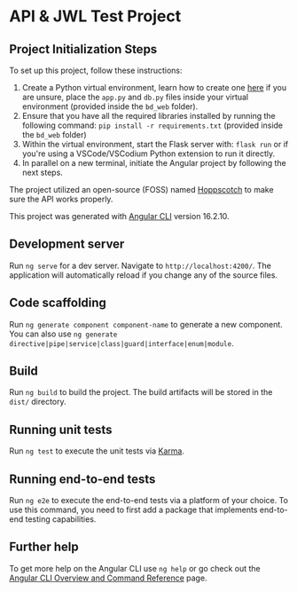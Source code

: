 # API & JWL Test Project

## Project Initialization Steps

To set up this project, follow these instructions:

1. Create a Python virtual environment, learn how to create one [here](https://docs.python.org/3/library/venv.html) if you are unsure, place the `app.py` and `db.py` files inside your virtual environment (provided inside the `bd_web` folder).
2. Ensure that you have all the required libraries installed by running the following command: `pip install -r requirements.txt` (provided inside the `bd_web` folder)
3. Within the virtual environment, start the Flask server with: `flask run` or if you're using a VSCode/VSCodium Python extension to run it directly.
4. In parallel on a new terminal, initiate the Angular project by following the next steps.

The project utilized an open-source (FOSS) named [Hoppscotch](https://hoppscotch.io/) to make sure the API works properly.

This project was generated with [Angular CLI](https://github.com/angular/angular-cli) version 16.2.10.

## Development server

Run `ng serve` for a dev server. Navigate to `http://localhost:4200/`. The application will automatically reload if you change any of the source files.

## Code scaffolding

Run `ng generate component component-name` to generate a new component. You can also use `ng generate directive|pipe|service|class|guard|interface|enum|module`.

## Build

Run `ng build` to build the project. The build artifacts will be stored in the `dist/` directory.

## Running unit tests

Run `ng test` to execute the unit tests via [Karma](https://karma-runner.github.io).

## Running end-to-end tests

Run `ng e2e` to execute the end-to-end tests via a platform of your choice. To use this command, you need to first add a package that implements end-to-end testing capabilities.

## Further help

To get more help on the Angular CLI use `ng help` or go check out the [Angular CLI Overview and Command Reference](https://angular.io/cli) page.